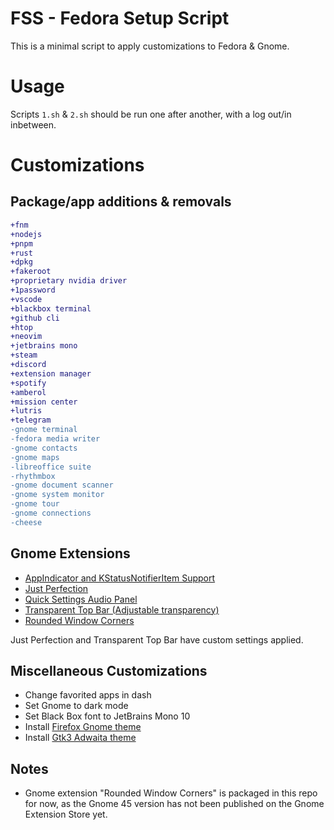 # FSS - Fedora Setup Script
This is a minimal script to apply customizations to Fedora & Gnome.
# Usage
Scripts `1.sh` & `2.sh` should be run one after another, with a log out/in inbetween.
# Customizations
## Package/app additions & removals
```diff
+fnm
+nodejs
+pnpm
+rust
+dpkg
+fakeroot
+proprietary nvidia driver
+1password
+vscode
+blackbox terminal
+github cli
+htop
+neovim
+jetbrains mono
+steam
+discord
+extension manager
+spotify
+amberol
+mission center
+lutris
+telegram
-gnome terminal
-fedora media writer
-gnome contacts
-gnome maps
-libreoffice suite
-rhythmbox
-gnome document scanner
-gnome system monitor
-gnome tour
-gnome connections
-cheese
```
## Gnome Extensions
- [AppIndicator and KStatusNotifierItem Support](https://github.com/ubuntu/gnome-shell-extension-appindicator)
- [Just Perfection](https://gitlab.gnome.org/jrahmatzadeh/just-perfection)
- [Quick Settings Audio Panel](https://github.com/Rayzeq/quick-settings-audio-panel)
- [Transparent Top Bar (Adjustable transparency)](https://github.com/lamarios/gnome-shell-extension-transparent-top-bar)
- [Rounded Window Corners](https://extensions.gnome.org/extension/5237/rounded-window-corners/)

Just Perfection and Transparent Top Bar have custom settings applied.
## Miscellaneous Customizations
- Change favorited apps in dash
- Set Gnome to dark mode
- Set Black Box font to JetBrains Mono 10
- Install [Firefox Gnome theme](https://github.com/rafaelmardojai/firefox-gnome-theme)
- Install [Gtk3 Adwaita theme](https://github.com/lassekongo83/adw-gtk3)
## Notes
- Gnome extension "Rounded Window Corners" is packaged in this repo for now, as the Gnome 45 version has not been published on the Gnome Extension Store yet.